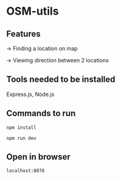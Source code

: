 # OSM-utils
## Features
-> Finding a location on map  

-> Viewing direction between 2 locations

## Tools needed to be installed
Express.js, Node.js

## Commands to run
```
npm install
```
```
npm run dev
```
## Open in browser
```
localhost:8070
```


